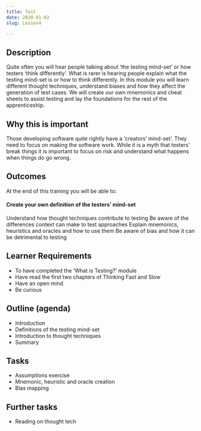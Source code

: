 ```yaml
---
title: Test
date: 2020-01-02
slug: Lesson4

---
```

## Description

 Quite often you will hear people talking about ‘the testing mind-set’ or how testers ‘think differently’. What is rarer is hearing people explain what the testing mind-set is or how to think differently. In this module you will learn different thought techniques, understand biases and how they affect the generation of test cases. We will create our own mnemonics and cheat sheets to assist testing and lay the foundations for the rest of the apprenticeship.

## Why this is important


Those developing software quite rightly have a ‘creators’ mind-set’. They need to focus on making the software work. While it is a myth that testers’ break things it is important to focus on risk and understand what happens when things do go wrong.

## Outcomes


At the end of this training you will be able to:

#### Create your own definition of the testers’ mind-set 


Understand how thought techniques contribute to testing
Be aware of the differences context can make to test approaches
Explain mnemonics, heuristics and oracles and how to use them
Be aware of bias and how it can be detrimental to testing

## Learner Requirements

* To have completed the ‘What is Testing?’ module
* Have read the first two chapters of Thinking Fast and Slow
* Have an open mind
* Be curious

## Outline (agenda)

* Introduction
* Definitions of the testing mind-set
* Introduction to thought techniques
* Summary

## Tasks 

* Assumptions exercise
* Mnemonic, heuristic and oracle creation
* Bias mapping

## Further tasks

* Reading on thought tech